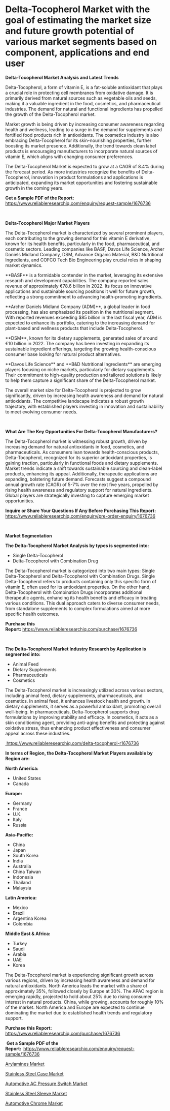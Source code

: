 <p><h1>Delta-Tocopherol Market with the goal of estimating the market size and future growth potential of various market segments based on component, applications and end user</h1></p><p><strong>Delta-Tocopherol Market Analysis and Latest Trends</strong></p>
<p><p>Delta-Tocopherol, a form of vitamin E, is a fat-soluble antioxidant that plays a crucial role in protecting cell membranes from oxidative damage. It is primarily derived from natural sources such as vegetable oils and seeds, making it a valuable ingredient in the food, cosmetics, and pharmaceutical industries. The demand for natural and functional ingredients has propelled the growth of the Delta-Tocopherol market.</p><p>Market growth is being driven by increasing consumer awareness regarding health and wellness, leading to a surge in the demand for supplements and fortified food products rich in antioxidants. The cosmetics industry is also embracing Delta-Tocopherol for its skin-nourishing properties, further boosting its market presence. Additionally, the trend towards clean label products is encouraging manufacturers to incorporate natural sources of vitamin E, which aligns with changing consumer preferences.</p><p>The Delta-Tocopherol Market is expected to grow at a CAGR of 8.4% during the forecast period. As more industries recognize the benefits of Delta-Tocopherol, innovation in product formulations and applications is anticipated, expanding its market opportunities and fostering sustainable growth in the coming years.</p></p>
<p><strong>Get a Sample PDF of the Report:&nbsp;</strong> <a href="https://www.reliableresearchiq.com/enquiry/request-sample/1676736?utm_campaign=123&utm_medium=2&utm_source=Github&utm_content=ia&utm_term=11122024&utm_id=delta-tocopherol">https://www.reliableresearchiq.com/enquiry/request-sample/1676736</a></p>
<p>&nbsp;</p>
<p><strong>Delta-Tocopherol Major Market Players</strong></p>
<p><p>The Delta-Tocopherol market is characterized by several prominent players, each contributing to the growing demand for this vitamin E derivative, known for its health benefits, particularly in the food, pharmaceutical, and cosmetic sectors. Leading companies like BASF, Davos Life Science, Archer Daniels Midland Company, DSM, Advance Organic Material, B&D Nutritional Ingredients, and COFCO Tech Bio Engineering play crucial roles in shaping market dynamics.</p><p>**BASF** is a formidable contender in the market, leveraging its extensive research and development capabilities. The company reported sales revenue of approximately €78.6 billion in 2022. Its focus on innovative applications and sustainable sourcing positions it well for future growth, reflecting a strong commitment to advancing health-promoting ingredients.</p><p>**Archer Daniels Midland Company (ADM)**, a global leader in food processing, has also emphasized its position in the nutritional segment. With reported revenues exceeding $85 billion in the last fiscal year, ADM is expected to enhance its portfolio, catering to the increasing demand for plant-based and wellness products that include Delta-Tocopherol.</p><p>**DSM**, known for its dietary supplements, generated sales of around €10 billion in 2022. The company has been investing in expanding its sustainable ingredient offerings, targeting the growing health-conscious consumer base looking for natural product alternatives.</p><p>**Davos Life Science** and **B&D Nutritional Ingredients** are emerging players focusing on niche markets, particularly for dietary supplements. Their commitment to high-quality production and tailored solutions is likely to help them capture a significant share of the Delta-Tocopherol market.</p><p>The overall market size for Delta-Tocopherol is projected to grow significantly, driven by increasing health awareness and demand for natural antioxidants. The competitive landscape indicates a robust growth trajectory, with established players investing in innovation and sustainability to meet evolving consumer needs.</p></p>
<p>&nbsp;</p>
<p><strong>What Are The Key Opportunities For Delta-Tocopherol Manufacturers?</strong></p>
<p><p>The Delta-Tocopherol market is witnessing robust growth, driven by increasing demand for natural antioxidants in food, cosmetics, and pharmaceuticals. As consumers lean towards health-conscious products, Delta-Tocopherol, recognized for its superior antioxidant properties, is gaining traction, particularly in functional foods and dietary supplements. Market trends indicate a shift towards sustainable sourcing and clean-label products, enhancing its appeal. Additionally, therapeutic applications are expanding, bolstering future demand. Forecasts suggest a compound annual growth rate (CAGR) of 5-7% over the next five years, propelled by rising health awareness and regulatory support for natural ingredients. Global players are strategically investing to capture emerging market opportunities.</p></p>
<p><strong>Inquire or Share Your Questions If Any Before Purchasing This Report:</strong> <a href="https://www.reliableresearchiq.com/enquiry/pre-order-enquiry/1676736?utm_campaign=123&utm_medium=2&utm_source=Github&utm_content=ia&utm_term=11122024&utm_id=delta-tocopherol">https://www.reliableresearchiq.com/enquiry/pre-order-enquiry/1676736</a></p>
<p>&nbsp;</p>
<p><strong>Market Segmentation</strong></p>
<p><strong>The Delta-Tocopherol Market Analysis by types is segmented into:</strong></p>
<p><ul><li>Single Delta-Tocopherol</li><li>Delta-Tocopherol with Combination Drug</li></ul></p>
<p><p>The Delta-Tocopherol market is categorized into two main types: Single Delta-Tocopherol and Delta-Tocopherol with Combination Drugs. Single Delta-Tocopherol refers to products containing only this specific form of vitamin E, often used for its antioxidant properties. On the other hand, Delta-Tocopherol with Combination Drugs incorporates additional therapeutic agents, enhancing its health benefits and efficacy in treating various conditions. This dual approach caters to diverse consumer needs, from standalone supplements to complex formulations aimed at more specific health outcomes.</p></p>
<p><strong>Purchase this Report:&nbsp;</strong><a href="https://www.reliableresearchiq.com/purchase/1676736?utm_campaign=123&utm_medium=2&utm_source=Github&utm_content=ia&utm_term=11122024&utm_id=delta-tocopherol">https://www.reliableresearchiq.com/purchase/1676736</a></p>
<p>&nbsp;</p>
<p><strong>The Delta-Tocopherol Market Industry Research by Application is segmented into:</strong></p>
<p><ul><li>Animal Feed</li><li>Dietary Supplements</li><li>Pharmaceuticals</li><li>Cosmetics</li></ul></p>
<p><p>The Delta-Tocopherol market is increasingly utilized across various sectors, including animal feed, dietary supplements, pharmaceuticals, and cosmetics. In animal feed, it enhances livestock health and growth. In dietary supplements, it serves as a powerful antioxidant, promoting overall well-being. In pharmaceuticals, Delta-Tocopherol supports drug formulations by improving stability and efficacy. In cosmetics, it acts as a skin conditioning agent, providing anti-aging benefits and protecting against oxidative stress, thus enhancing product effectiveness and consumer appeal across these industries.</p></p>
<p><a href="https://www.reliableresearchiq.com/delta-tocopherol-r1676736?utm_campaign=123&utm_medium=2&utm_source=Github&utm_content=ia&utm_term=11122024&utm_id=delta-tocopherol">&nbsp;https://www.reliableresearchiq.com/delta-tocopherol-r1676736</a></p>
<p><strong>In terms of Region, the Delta-Tocopherol Market Players available by Region are:</strong></p>
<p>
    <p> <strong> North America: </strong>
        <ul>
            <li>United States</li>
            <li>Canada</li>
        </ul>
        </p> 
    <p> <strong> Europe: </strong>
        <ul>
            <li>Germany</li>
            <li>France</li>
            <li>U.K.</li>
            <li>Italy</li>
            <li>Russia</li>
        </ul>
        </p> 
    <p> <strong> Asia-Pacific: </strong>
        <ul>
            <li>China</li>
            <li>Japan</li>
            <li>South Korea</li>
            <li>India</li>
            <li>Australia</li>
            <li>China Taiwan</li>
            <li>Indonesia</li>
            <li>Thailand</li>
            <li>Malaysia</li>
        </ul>
        </p> 
    <p> <strong> Latin America: </strong>
        <ul>
            <li>Mexico</li>
            <li>Brazil</li>
            <li>Argentina Korea</li>
            <li>Colombia</li>
        </ul>
        </p> 
    <p> <strong> Middle East & Africa: </strong>
        <ul>
            <li>Turkey</li>
            <li>Saudi</li>
            <li>Arabia</li>
            <li>UAE</li>
            <li>Korea</li>
        </ul>
    </p>
    </p>
<p><p>The Delta-Tocopherol market is experiencing significant growth across various regions, driven by increasing health awareness and demand for natural antioxidants. North America leads the market with a share of approximately 35%, followed closely by Europe at 30%. The APAC region is emerging rapidly, projected to hold about 25% due to rising consumer interest in natural products. China, while growing, accounts for roughly 10% of the market. North America and Europe are expected to continue dominating the market due to established health trends and regulatory support.</p></p>
<p><strong>Purchase this Report: </strong><a href="https://www.reliableresearchiq.com/purchase/1676736?utm_campaign=123&utm_medium=2&utm_source=Github&utm_content=ia&utm_term=11122024&utm_id=delta-tocopherol">https://www.reliableresearchiq.com/purchase/1676736</a></p>
<p>&nbsp;<strong>Get a Sample PDF of the Report:&nbsp;&nbsp;</strong><a href="https://www.reliableresearchiq.com/enquiry/request-sample/1676736?utm_campaign=123&utm_medium=2&utm_source=Github&utm_content=ia&utm_term=11122024&utm_id=delta-tocopherol">https://www.reliableresearchiq.com/enquiry/request-sample/1676736</a></p>
<p><strong></strong></p>
<p><p><a href="https://www.linkedin.com/pulse/evaluating-market-players-arylamines-sector-strengths-weaknesses-uf0sf?utm_campaign=123&utm_medium=2&utm_source=Github&utm_content=ia&utm_term=11122024&utm_id=delta-tocopherol">Arylamines Market</a></p><p><a href="https://www.linkedin.com/pulse/key-trends-revenue-potentia-market-scanr-nkj3f?utm_campaign=123&utm_medium=2&utm_source=Github&utm_content=ia&utm_term=11122024&utm_id=delta-tocopherol">Stainless Steel Case Market</a></p><p><a href="https://www.linkedin.com/pulse/c-hannibex-sqmmf?utm_campaign=123&utm_medium=2&utm_source=Github&utm_content=ia&utm_term=11122024&utm_id=delta-tocopherol">Automotive AC Pressure Switch Market</a></p><p><a href="https://www.linkedin.com/pulse/navigating-stainless-steel-sleeve-market-financial-insights-5xhic?utm_campaign=123&utm_medium=2&utm_source=Github&utm_content=ia&utm_term=11122024&utm_id=delta-tocopherol">Stainless Steel Sleeve Market</a></p><p><a href="https://www.linkedin.com/pulse/automotive-chrome-market-report-creating-business-strategies-cbb6f?utm_campaign=123&utm_medium=2&utm_source=Github&utm_content=ia&utm_term=11122024&utm_id=delta-tocopherol">Automotive Chrome Market</a></p></p>